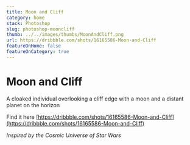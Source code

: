 ```yaml
---
title: Moon and Cliff
category: home
stack: Photoshop
slug: photoshop-mooncliff
thumb: ../../images/thumbs/MoonAndCliff.png
url: https://dribbble.com/shots/16165586-Moon-and-Cliff
featureOnHome: false
featureOnCategory: true
---
```


# Moon and Cliff

A cloaked individual overlooking a cliff edge with a moon and a distant planet on the horizon

Find it here [https://dribbble.com/shots/16165586-Moon-and-Cliff](https://dribbble.com/shots/16165586-Moon-and-Cliff)

_Inspired by the Cosmic Universe of Star Wars_

&nbsp;
